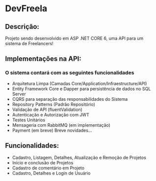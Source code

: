 # DevFreela
## Descrição:
<p> Projeto sendo desenvolvido em ASP .NET CORE 6, uma API para um sistema de Freelancers! </p>

## Implementações na API:
### O sistema contará com as seguintes funcionalidades 
+ Arquitetura Limpa (Camadas Core/Application/Infraestructure/API)
+ Entity Framework Core e Dapper para persistência de dados no SQL Server
+ CQRS para separação das responsabilidades do Sistema
+ Repository Patterns (Padrão Repositório)
+ Validação de API (fluentValidation)
+ Autenticação e Autorização com JWT 
+ Testes Unitários
+ Mensageria com RabbitMQ (em implementação)
+ Payment (em breve)
Breve novidades...

## Funcionalidades:
+ Cadastro, Listagem, Detalhes, Atualização e Remoção de Projetos
+ Início e conclusão de Projetos
+ Cadastro de comentário em Projeto
+ Cadastro, Detalhes e Login de Usuário

